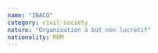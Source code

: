 ```yaml
---
name: "INACO"
category: civil-society
nature: "Organisation à but non lucratif"
nationality: ROM
---
```

    